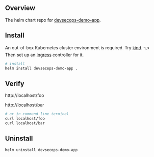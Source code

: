 ## Overview

The helm chart repo for [devsecops-demo-app](https://github.com/KokoiRuby/devsecops-demo-app).

## Install

An out-of-box Kubernetes cluster environment is required. Try [kind](https://kind.sigs.k8s.io/). 👈 Then set up an [ingress](https://kind.sigs.k8s.io/docs/user/ingress/) controller for it.

```bash
# install
helm install devsecops-demo-app .
```

## Verify

http://localhost/foo

http://localhost/bar

```bash
# or in command line terminal
curl localhost/foo
curl localhost/bar
```

## Uninstall

```bash
helm uninstall devsecops-demo-app
```

